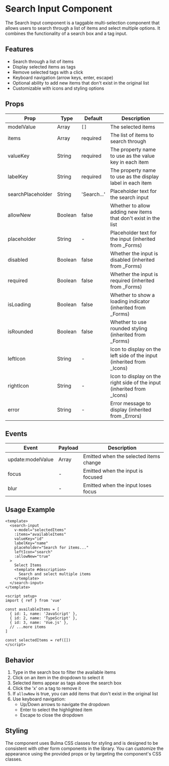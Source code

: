 # Search Input Component

The Search Input component is a taggable multi-selection component that allows users to search through a list of items and select multiple options. It combines the functionality of a search box and a tag input.

## Features

- Search through a list of items
- Display selected items as tags
- Remove selected tags with a click
- Keyboard navigation (arrow keys, enter, escape)
- Optional ability to add new items that don't exist in the original list
- Customizable with icons and styling options

## Props

| Prop | Type | Default | Description |
|------|------|---------|-------------|
| modelValue | Array | `[]` | The selected items |
| items | Array | required | The list of items to search through |
| valueKey | String | required | The property name to use as the value key in each item |
| labelKey | String | required | The property name to use as the display label in each item |
| searchPlaceholder | String | 'Search...' | Placeholder text for the search input |
| allowNew | Boolean | false | Whether to allow adding new items that don't exist in the list |
| placeholder | String | - | Placeholder text for the input (inherited from _Forms) |
| disabled | Boolean | false | Whether the input is disabled (inherited from _Forms) |
| required | Boolean | false | Whether the input is required (inherited from _Forms) |
| isLoading | Boolean | false | Whether to show a loading indicator (inherited from _Forms) |
| isRounded | Boolean | false | Whether to use rounded styling (inherited from _Forms) |
| leftIcon | String | - | Icon to display on the left side of the input (inherited from _Icons) |
| rightIcon | String | - | Icon to display on the right side of the input (inherited from _Icons) |
| error | String | - | Error message to display (inherited from _Errors) |

## Events

| Event | Payload | Description |
|-------|---------|-------------|
| update:modelValue | Array | Emitted when the selected items change |
| focus | - | Emitted when the input is focused |
| blur | - | Emitted when the input loses focus |

## Usage Example

```vue
<template>
  <search-input
    v-model="selectedItems"
    :items="availableItems"
    valueKey="id"
    labelKey="name"
    placeholder="Search for items..."
    leftIcon="search"
    :allowNew="true"
  >
    Select Items
    <template #description>
      Search and select multiple items
    </template>
  </search-input>
</template>

<script setup>
import { ref } from 'vue'

const availableItems = [
  { id: 1, name: 'JavaScript' },
  { id: 2, name: 'TypeScript' },
  { id: 3, name: 'Vue.js' },
  // ...more items
]

const selectedItems = ref([])
</script>
```

## Behavior

1. Type in the search box to filter the available items
2. Click on an item in the dropdown to select it
3. Selected items appear as tags above the search box
4. Click the 'x' on a tag to remove it
5. If `allowNew` is true, you can add items that don't exist in the original list
6. Use keyboard navigation:
   - Up/Down arrows to navigate the dropdown
   - Enter to select the highlighted item
   - Escape to close the dropdown

## Styling

The component uses Bulma CSS classes for styling and is designed to be consistent with other form components in the library. You can customize the appearance using the provided props or by targeting the component's CSS classes.
